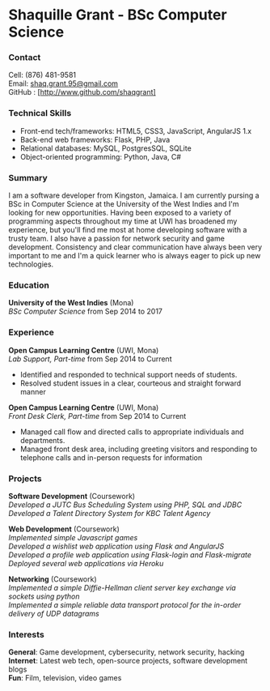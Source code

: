 # Shaquille Grant - BSc Computer Science

### Contact

Cell:  (876) 481-9581  
Email: shaq.grant.95@gmail.com  
GitHub : [http://www.github.com/shaqgrant]

### Technical Skills

* Front-end tech/frameworks: HTML5, CSS3, JavaScript, AngularJS 1.x
* Back-end web frameworks: Flask, PHP, Java
* Relational databases: MySQL, PostgresSQL, SQLite
* Object-oriented programming: Python, Java, C\#

### Summary

I am a software developer from Kingston, Jamaica. I am currently pursing a BSc in Computer Science at the University of the West Indies and I'm looking for new opportunities. Having been exposed to a variety of programming aspects throughout my time at UWI has broadened my experience, but you'll find me most at home developing software with a trusty team. I also have a passion for network security and game development. Consistency and clear communication have always been very important to me and I'm a quick learner who is always eager to pick up new technologies.

### Education

**University of the West Indies** (Mona)  
*BSc Computer Science* from Sep 2014 to 2017

### Experience

**Open Campus Learning Centre** (UWI, Mona)  
*Lab Support, Part-time* from Sep 2014 to Current

* Identified and responded to technical support needs of students.
* Resolved student issues in a clear, courteous and straight forward manner

**Open Campus Learning Centre** (UWI, Mona)  
*Front Desk Clerk, Part-time* from Sep 2014 to Current

* Managed call flow and directed calls to appropriate individuals and departments.
* Managed front desk area, including greeting visitors and responding to telephone calls and in-person requests for information

### Projects

**Software Development** (Coursework)  
*Developed a JUTC Bus Scheduling System using PHP, SQL and JDBC*  
*Developed a  Talent Directory System for KBC Talent Agency*

**Web Development** (Coursework)  
*Implemented simple Javascript games*  
*Developed a wishlist web application using Flask and AngularJS*  
*Developed a profile web application using Flask-login and Flask-migrate*  
*Deployed several web applications via Heroku*

**Networking** (Coursework)  
*Implemented a simple Diffie-Hellman client server key exchange via sockets using python*  
*Implemented a simple reliable data transport protocol for the in-order delivery of UDP datagrams*


### Interests

**General**: Game development, cybersecurity, network security, hacking  
**Internet**: Latest web tech, open-source projects, software development blogs  
**Fun**: Film, television, video games 
